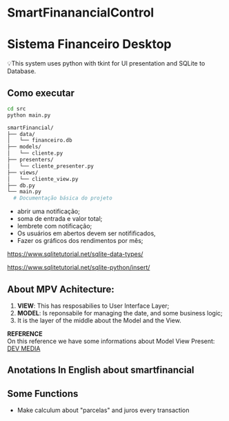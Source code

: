 # SmartFinanancialControl
# Sistema Financeiro Desktop

💡This system uses python with tkint for UI presentation and SQLite to Database.

## Como executar

```bash
cd src
python main.py

smartFinancial/
├── data/
│   └── financeiro.db
├── models/
│   └── cliente.py
├── presenters/
│   └── cliente_presenter.py
├── views/
│   └── cliente_view.py
├── db.py
└── main.py
  # Documentação básica do projeto

```

* abrir uma notificação;
* soma de entrada e valor total;
* lembrete com notificação;
* Os usuários em abertos devem ser notifificados,
* Fazer os gráficos dos rendimentos por mês;


https://www.sqlitetutorial.net/sqlite-data-types/

https://www.sqlitetutorial.net/sqlite-python/insert/

## About MPV Achitecture:

1. **VIEW**: This has resposabilies to  User Interface Layer;
2. **MODEL**: Is reponsabile for managing the date, and some business logic;
3. It is the layer of the middle about the Model and the View. 

**REFERENCE**
<br/>
On this reference we have some informations about Model View Present:
[DEV MEDIA](https://www.devmedia.com.br/o-padrao-mvp-model-view-presenter/3043)

## Anotations In English about smartfinancial

## Some Functions
* Make calculum about "parcelas" and juros every transaction
